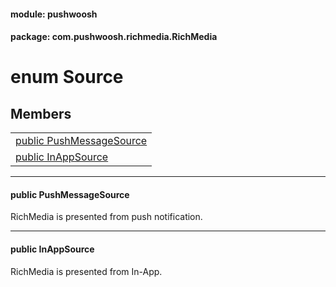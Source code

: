 
#### module: pushwoosh  

#### package: com.pushwoosh.richmedia.RichMedia  

# <a name="heading"></a>enum Source  

## Members  

<table>
	<tr>
		<td><a href="#1a279bae7ad09266a7d0b358e40e2c9cde">public  PushMessageSource</a></td>
	</tr>
	<tr>
		<td><a href="#1aeeebff4ef4d199cce6ea20e9e75ab6d5">public  InAppSource</a></td>
	</tr>
</table>


----------  
  

#### <a name="1a279bae7ad09266a7d0b358e40e2c9cde"></a>public  PushMessageSource  
RichMedia is presented from push notification. 

----------  
  

#### <a name="1aeeebff4ef4d199cce6ea20e9e75ab6d5"></a>public  InAppSource  
RichMedia is presented from In-App. 